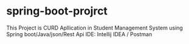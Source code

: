 # spring-boot-projrct
This Project is CURD Apllication in Student Management System using Spring boot/Java/json/Rest Api
IDE: Intellij IDEA / Postman
